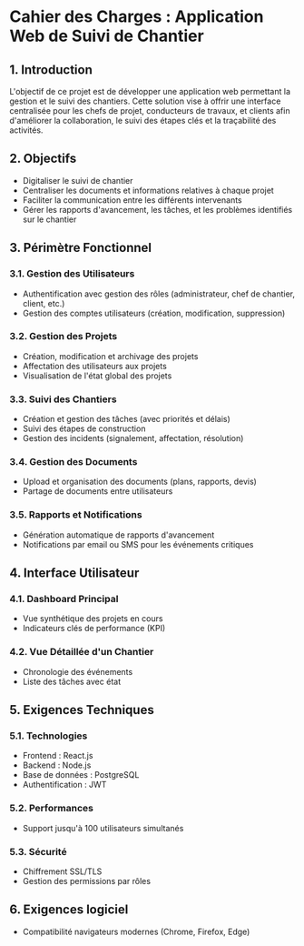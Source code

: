 # Cahier des Charges : Application Web de Suivi de Chantier

## 1. Introduction
L'objectif de ce projet est de développer une application web permettant la gestion et le suivi des chantiers. Cette solution vise à offrir une interface centralisée pour les chefs de projet, conducteurs de travaux, et clients afin d'améliorer la collaboration, le suivi des étapes clés et la traçabilité des activités.

## 2. Objectifs
* Digitaliser le suivi de chantier
* Centraliser les documents et informations relatives à chaque projet
* Faciliter la communication entre les différents intervenants
* Gérer les rapports d'avancement, les tâches, et les problèmes identifiés sur le chantier

## 3. Périmètre Fonctionnel

### 3.1. Gestion des Utilisateurs
* Authentification avec gestion des rôles (administrateur, chef de chantier, client, etc.)
* Gestion des comptes utilisateurs (création, modification, suppression)

### 3.2. Gestion des Projets
* Création, modification et archivage des projets
* Affectation des utilisateurs aux projets
* Visualisation de l'état global des projets

### 3.3. Suivi des Chantiers
* Création et gestion des tâches (avec priorités et délais)
* Suivi des étapes de construction
* Gestion des incidents (signalement, affectation, résolution)

### 3.4. Gestion des Documents
* Upload et organisation des documents (plans, rapports, devis)
* Partage de documents entre utilisateurs

### 3.5. Rapports et Notifications
* Génération automatique de rapports d'avancement
* Notifications par email ou SMS pour les événements critiques

## 4. Interface Utilisateur

### 4.1. Dashboard Principal
* Vue synthétique des projets en cours
* Indicateurs clés de performance (KPI)

### 4.2. Vue Détaillée d'un Chantier
* Chronologie des événements
* Liste des tâches avec état

## 5. Exigences Techniques

### 5.1. Technologies
* Frontend : React.js
* Backend : Node.js
* Base de données : PostgreSQL
* Authentification : JWT

### 5.2. Performances
* Support jusqu'à 100 utilisateurs simultanés

### 5.3. Sécurité
* Chiffrement SSL/TLS
* Gestion des permissions par rôles

## 6. Exigences logiciel
* Compatibilité navigateurs modernes (Chrome, Firefox, Edge)